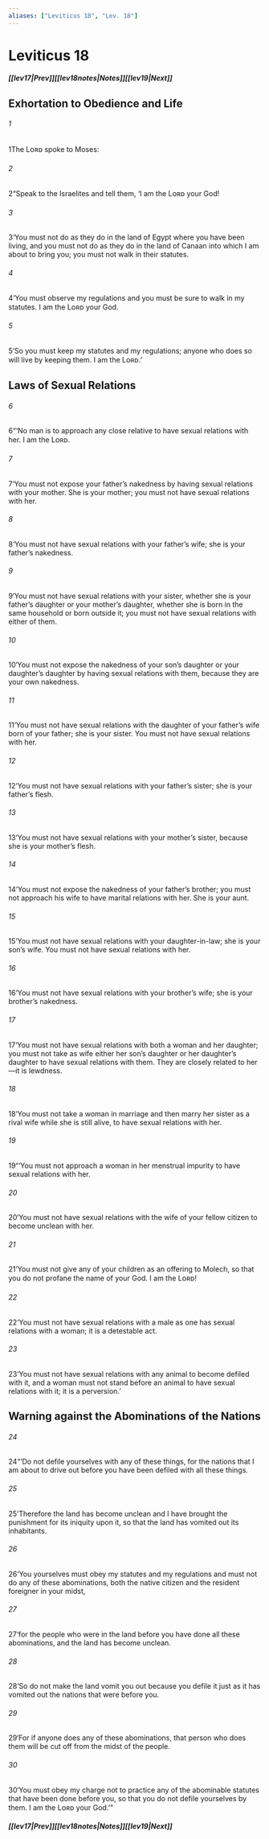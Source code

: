 ```yaml
---
aliases: ["Leviticus 18", "Lev. 18"]
---
```

# Leviticus 18
##### <span class=arrow-left></span>[[lev17|Prev]]<span class=navigation-separator></span>[[lev18notes|Notes]]<span class=navigation-separator></span>[[lev19|Next]]<span class=arrow-right></span>
## Exhortation to Obedience and Life
###### 1
<span class=verse-first>1</span>The Lᴏʀᴅ spoke to Moses:
###### 2
<span class=verse-body>2</span>“Speak to the Israelites and tell them, ‘I am the Lᴏʀᴅ your God!
###### 3
<span class=verse-body>3</span>‘You must not do as they do in the land of Egypt where you have been living, and you must not do as they do in the land of Canaan into which I am about to bring you; you must not walk in their statutes.
###### 4
<span class=verse-body>4</span>‘You must observe my regulations and you must be sure to walk in my statutes. I am the Lᴏʀᴅ your God.
###### 5
<span class=verse-body>5</span>‘So you must keep my statutes and my regulations; anyone who does so will live by keeping them. I am the Lᴏʀᴅ.’
## Laws of Sexual Relations
###### 6
<span class=verse-first>6</span>“‘No man is to approach any close relative to have sexual relations with her. I am the Lᴏʀᴅ.
###### 7
<span class=verse-body>7</span>‘You must not expose your father’s nakedness by having sexual relations with your mother. She is your mother; you must not have sexual relations with her.
###### 8
<span class=verse-body>8</span>‘You must not have sexual relations with your father’s wife; she is your father’s nakedness.
###### 9
<span class=verse-body>9</span>‘You must not have sexual relations with your sister, whether she is your father’s daughter or your mother’s daughter, whether she is born in the same household or born outside it; you must not have sexual relations with either of them.
###### 10
<span class=verse-body>10</span>‘You must not expose the nakedness of your son’s daughter or your daughter’s daughter by having sexual relations with them, because they are your own nakedness.
###### 11
<span class=verse-body>11</span>‘You must not have sexual relations with the daughter of your father’s wife born of your father; she is your sister. You must not have sexual relations with her.
###### 12
<span class=verse-body>12</span>‘You must not have sexual relations with your father’s sister; she is your father’s flesh.
###### 13
<span class=verse-body>13</span>‘You must not have sexual relations with your mother’s sister, because she is your mother’s flesh.
###### 14
<span class=verse-body>14</span>‘You must not expose the nakedness of your father’s brother; you must not approach his wife to have marital relations with her. She is your aunt.
###### 15
<span class=verse-body>15</span>‘You must not have sexual relations with your daughter-in-law; she is your son’s wife. You must not have sexual relations with her.
###### 16
<span class=verse-body>16</span>‘You must not have sexual relations with your brother’s wife; she is your brother’s nakedness.
###### 17
<span class=verse-body>17</span>‘You must not have sexual relations with both a woman and her daughter; you must not take as wife either her son’s daughter or her daughter’s daughter to have sexual relations with them. They are closely related to her—it is lewdness.
###### 18
<span class=verse-body>18</span>‘You must not take a woman in marriage and then marry her sister as a rival wife while she is still alive, to have sexual relations with her.
<div class=paragraph-break></div>

###### 19
<span class=verse-first>19</span>“‘You must not approach a woman in her menstrual impurity to have sexual relations with her.
###### 20
<span class=verse-body>20</span>‘You must not have sexual relations with the wife of your fellow citizen to become unclean with her.
###### 21
<span class=verse-body>21</span>‘You must not give any of your children as an offering to Molech, so that you do not profane the name of your God. I am the Lᴏʀᴅ!
###### 22
<span class=verse-body>22</span>‘You must not have sexual relations with a male as one has sexual relations with a woman; it is a detestable act.
###### 23
<span class=verse-body>23</span>‘You must not have sexual relations with any animal to become defiled with it, and a woman must not stand before an animal to have sexual relations with it; it is a perversion.’
## Warning against the Abominations of the Nations
###### 24
<span class=verse-first>24</span>“‘Do not defile yourselves with any of these things, for the nations that I am about to drive out before you have been defiled with all these things.
###### 25
<span class=verse-body>25</span>‘Therefore the land has become unclean and I have brought the punishment for its iniquity upon it, so that the land has vomited out its inhabitants.
###### 26
<span class=verse-body>26</span>‘You yourselves must obey my statutes and my regulations and must not do any of these abominations, both the native citizen and the resident foreigner in your midst,
###### 27
<span class=verse-body>27</span>‘for the people who were in the land before you have done all these abominations, and the land has become unclean.
###### 28
<span class=verse-body>28</span>‘So do not make the land vomit you out because you defile it just as it has vomited out the nations that were before you.
###### 29
<span class=verse-body>29</span>‘For if anyone does any of these abominations, that person who does them will be cut off from the midst of the people.
###### 30
<span class=verse-body>30</span>‘You must obey my charge not to practice any of the abominable statutes that have been done before you, so that you do not defile yourselves by them. I am the Lᴏʀᴅ your God.’”
##### <span class=arrow-left></span>[[lev17|Prev]]<span class=navigation-separator></span>[[lev18notes|Notes]]<span class=navigation-separator></span>[[lev19|Next]]<span class=arrow-right></span>